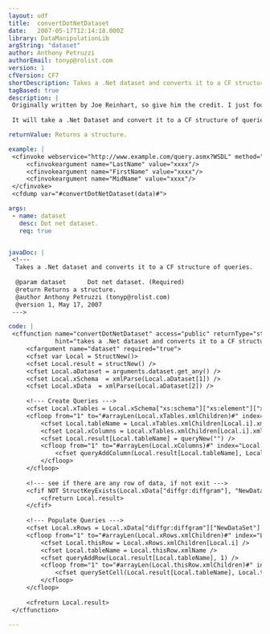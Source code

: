 ```yaml
---
layout: udf
title:  convertDotNetDataset
date:   2007-05-17T12:14:18.000Z
library: DataManipulationLib
argString: "dataset"
author: Anthony Petruzzi
authorEmail: tonyp@rolist.com
version: 1
cfVersion: CF7
shortDescription: Takes a .Net dataset and converts it to a CF structure of queries.
tagBased: true
description: |
 Originally written by Joe Reinhart, so give him the credit. I just found this function useful and fixed a bug so it could be submitted.
 
 It will take a .Net Dataset and convert it to a CF structure of queries.

returnValue: Returns a structure.

example: |
 <cfinvoke webservice="http://www.example.com/query.asmx?WSDL" method="NameSearch" returnvariable="data">
     <cfinvokeargument name="LastName" value="xxxx"/>
     <cfinvokeargument name="FirstName" value="xxxx"/>
     <cfinvokeargument name="MidName" value="xxxx"/>
 </cfinvoke>
 <cfdump var="#convertDotNetDataset(data)#">

args:
 - name: dataset
   desc: Dot net dataset.
   req: true


javaDoc: |
 <!---
  Takes a .Net dataset and converts it to a CF structure of queries.
  
  @param dataset      Dot net dataset. (Required)
  @return Returns a structure. 
  @author Anthony Petruzzi (tonyp@rolist.com) 
  @version 1, May 17, 2007 
 --->

code: |
 <cffunction name="convertDotNetDataset" access="public" returnType="struct" output="false"
             hint="takes a .Net dataset and converts it to a CF structure of queries">
     <cfargument name="dataset" required="true">
     <cfset var Local = StructNew()>
     <cfset Local.result = structNew() />
     <cfset Local.aDataset = arguments.dataset.get_any() />
     <cfset Local.xSchema  = xmlParse(Local.aDataset[1]) />
     <cfset Local.xData  = xmlParse(Local.aDataset[2]) />
 
     <!--- Create Queries --->
     <cfset Local.xTables = Local.xSchema["xs:schema"]["xs:element"]["xs:complexType"]["xs:choice"] />
     <cfloop from="1" to="#arrayLen(Local.xTables.xmlChildren)#" index="Local.i">
         <cfset Local.tableName = Local.xTables.xmlChildren[Local.i].xmlAttributes.name />
         <cfset Local.xColumns = Local.xTables.xmlChildren[Local.i].xmlChildren[1].xmlChildren[1].xmlChildren/>
         <cfset Local.result[Local.tableName] = queryNew("") />
         <cfloop from="1" to="#arrayLen(Local.xColumns)#" index="Local.j">
             <cfset queryAddColumn(Local.result[Local.tableName], Local.xColumns[Local.j].xmlAttributes.name, arrayNew(1)) />
         </cfloop>
     </cfloop>
 
     <!--- see if there are any row of data, if not exit --->
     <cfif NOT StructKeyExists(Local.xData["diffgr:diffgram"], "NewDataSet")>
         <cfreturn Local.result>
     </cfif>
 
     <!--- Populate Queries --->
     <cfset Local.xRows = Local.xData["diffgr:diffgram"]["NewDataSet"] />
     <cfloop from="1" to="#arrayLen(Local.xRows.xmlChildren)#" index="Local.i">
         <cfset Local.thisRow = Local.xRows.xmlChildren[Local.i] />
         <cfset Local.tableName = Local.thisRow.xmlName />
         <cfset queryAddRow(Local.result[Local.tableName], 1) />
         <cfloop from="1" to="#arrayLen(Local.thisRow.xmlChildren)#" index="Local.j">
             <cfset querySetCell(Local.result[Local.tableName], Local.thisRow.xmlChildren[Local.j].xmlName, Local.thisRow.xmlChildren[Local.j].xmlText, Local.result[Local.tableName].recordCount) />
         </cfloop>
     </cfloop>
 
     <cfreturn Local.result>
 </cffunction>

---
```


